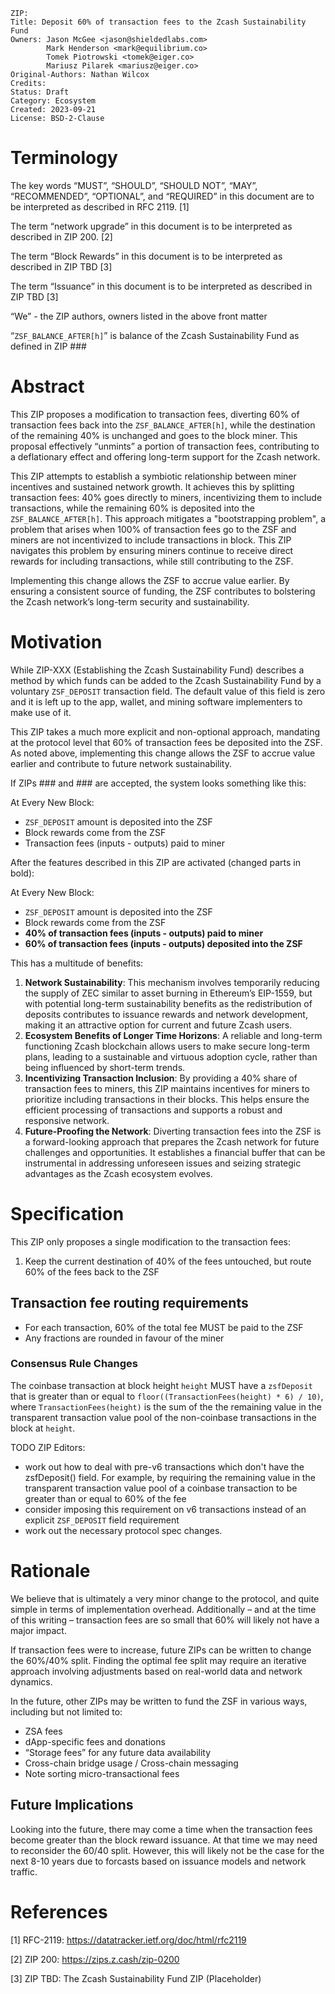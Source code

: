 ```
ZIP: 
Title: Deposit 60% of transaction fees to the Zcash Sustainability Fund
Owners: Jason McGee <jason@shieldedlabs.com>
        Mark Henderson <mark@equilibrium.co>
        Tomek Piotrowski <tomek@eiger.co>
        Mariusz Pilarek <mariusz@eiger.co>
Original-Authors: Nathan Wilcox
Credits:
Status: Draft
Category: Ecosystem
Created: 2023-09-21
License: BSD-2-Clause
```

# Terminology

The key words “MUST”, “SHOULD”, “SHOULD NOT”, “MAY”, “RECOMMENDED”, “OPTIONAL”, and “REQUIRED” in this document are to be interpreted as described in RFC 2119. [1]

The term “network upgrade” in this document is to be interpreted as described in ZIP 200. [2]

The term “Block Rewards” in this document is to be interpreted as described in ZIP TBD [3]

The term “Issuance” in this document is to be interpreted as described in ZIP TBD [3]

“We” - the ZIP authors, owners listed in the above front matter

“`ZSF_BALANCE_AFTER[h]`” is balance of the Zcash Sustainability Fund as defined in ZIP ###

# Abstract

This ZIP proposes a modification to transaction fees, diverting 60% of transaction fees back into the `ZSF_BALANCE_AFTER[h]`, while  the destination of the remaining 40% is unchanged and goes to the block miner. This proposal effectively “unmints” a portion of transaction fees, contributing to a deflationary effect and offering long-term support for the Zcash network.

This ZIP attempts to establish a symbiotic relationship between miner incentives and sustained network growth. It achieves this by splitting transaction fees: 40% goes directly to miners, incentivizing them to include transactions, while the remaining 60% is deposited into the  `ZSF_BALANCE_AFTER[h]`. This approach mitigates a "bootstrapping problem", a problem that arises when 100% of transaction fees go to the ZSF and miners are not incentivized to include transactions in block. This ZIP navigates this problem by ensuring miners continue to receive direct rewards for including transactions, while still contributing to the ZSF.

Implementing this change allows the ZSF to accrue value earlier. By ensuring a consistent source of funding, the ZSF contributes to bolstering the Zcash network’s long-term security and sustainability.

# Motivation

While ZIP-XXX (Establishing the Zcash Sustainability Fund) describes a method by which funds can be added to the Zcash Sustainability Fund by a voluntary `ZSF_DEPOSIT` transaction field. The default value of this field is zero and it is left up to the app, wallet, and mining software implementers to make use of it.

This ZIP takes a much more explicit and non-optional approach, mandating at the protocol level that 60% of transaction fees be deposited into the ZSF. As noted above, implementing this change allows the ZSF to accrue value earlier and contribute to future network sustainability.

If ZIPs ### and ### are accepted, the system looks something like this:

At Every New Block:
- `ZSF_DEPOSIT` amount is deposited into the ZSF
- Block rewards come from the ZSF
- Transaction fees (inputs - outputs) paid to miner

After the features described in this ZIP are activated (changed parts in bold):

At Every New Block:
- `ZSF_DEPOSIT` amount is deposited into the ZSF
- Block rewards come from the ZSF
- **40% of transaction fees (inputs - outputs) paid to miner**
- **60% of transaction fees (inputs - outputs) deposited into the ZSF**

This has a multitude of benefits:

1. **Network Sustainability**: This mechanism involves temporarily reducing the supply of ZEC similar to asset burning in Ethereum’s EIP-1559, but with potential long-term sustainability benefits as the redistribution of deposits contributes to issuance rewards and network development, making it an attractive option for current and future Zcash users.
2. **Ecosystem Benefits of Longer Time Horizons**: A reliable and long-term functioning Zcash blockchain allows users to make secure long-term plans, leading to a sustainable and virtuous adoption cycle, rather than being influenced by short-term trends.
3. **Incentivizing Transaction Inclusion**: By providing a 40% share of transaction fees to miners, this ZIP maintains incentives for miners to prioritize including transactions in their blocks. This helps ensure the efficient processing of transactions and supports a robust and responsive network.
4. **Future-Proofing the Network**: Diverting transaction fees into the ZSF is a forward-looking approach that prepares the Zcash network for future challenges and opportunities. It establishes a financial buffer that can be instrumental in addressing unforeseen issues and seizing strategic advantages as the Zcash ecosystem evolves.

# Specification

This ZIP only proposes a single modification to the transaction fees:
1. Keep the current destination of 40% of the fees untouched, but route 60% of the fees back to the ZSF

## Transaction fee routing requirements

- For each transaction, 60% of the total fee MUST be paid to the ZSF
- Any fractions are rounded in favour of the miner

### Consensus Rule Changes

The coinbase transaction at block height `height` MUST have a `zsfDeposit` that is greater than or equal to `floor((TransactionFees(height) * 6) / 10)`, where `TransactionFees(height)` is the sum of the the remaining value in the transparent transaction value pool of the non-coinbase transactions in the block at `height`.

TODO ZIP Editors:
- work out how to deal with pre-v6 transactions which don't have the zsfDeposit() field. For example, by requiring the remaining value in the transparent transaction value pool of a coinbase transaction to be greater than or equal to 60% of the fee
- consider imposing this requirement on v6 transactions instead of an explicit `ZSF_DEPOSIT` field requirement
- work out the necessary protocol spec changes.

# Rationale

We believe that is ultimately a very minor change to the protocol, and quite simple in terms of implementation overhead. Additionally – and at the time of this writing – transaction fees are so small that 60% will likely not have a major impact.

If transaction fees were to increase, future ZIPs can be written to change the 60%/40% split. Finding the optimal fee split may require an iterative approach involving adjustments based on real-world data and network dynamics.

In the future, other ZIPs may be written to fund the ZSF in various ways, including but not limited to:
- ZSA fees
- dApp-specific fees and donations
- “Storage fees” for any future data availability
- Cross-chain bridge usage / Cross-chain messaging
- Note sorting micro-transactional fees

## Future Implications

Looking into the future, there may come a time when the transaction fees become greater than the block reward issuance. At that time we may need to reconsider the 60/40 split. However, this will likely not be the case for the next 8-10 years due to forcasts based on issuance models and network traffic.

# References

[1] RFC-2119: https://datatracker.ietf.org/doc/html/rfc2119

[2] ZIP 200: https://zips.z.cash/zip-0200

[3] ZIP TBD: The Zcash Sustainability Fund ZIP (Placeholder)
